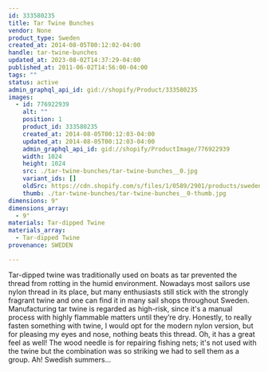 ```yaml
---
id: 333580235
title: Tar Twine Bunches
vendor: None
product_type: Sweden
created_at: 2014-08-05T00:12:02-04:00
handle: tar-twine-bunches
updated_at: 2023-08-02T14:37:29-04:00
published_at: 2011-06-02T14:56:00-04:00
tags: ""
status: active
admin_graphql_api_id: gid://shopify/Product/333580235
images:
  - id: 776922939
    alt: ""
    position: 1
    product_id: 333580235
    created_at: 2014-08-05T00:12:03-04:00
    updated_at: 2014-08-05T00:12:03-04:00
    admin_graphql_api_id: gid://shopify/ProductImage/776922939
    width: 1024
    height: 1024
    src: ./tar-twine-bunches/tar-twine-bunches__0.jpg
    variant_ids: []
    oldSrc: https://cdn.shopify.com/s/files/1/0589/2901/products/sweden42.jpeg?v=1407211923
    thumb: ./tar-twine-bunches/tar-twine-bunches__0-thumb.jpg
dimensions: 9"
dimensions_array:
  - 9"
materials: Tar-dipped Twine
materials_array:
  - Tar-dipped Twine
provenance: SWEDEN

---
```


Tar-dipped twine was traditionally used on boats as tar prevented the thread from rotting in the humid environment. Nowadays most sailors use nylon thread in its place, but many enthusiasts still stick with the strongly fragrant twine and one can find it in many sail shops throughout Sweden. Manufacturing tar twine is regarded as high-risk, since it's a manual process with highly flammable matters until they’re dry. Honestly, to really fasten something with twine, I would opt for the modern nylon version, but for pleasing my eyes and nose, nothing beats this thread. Oh, it has a great feel as well! The wood needle is for repairing fishing nets; it's not used with the twine but the combination was so striking we had to sell them as a group. Ah! Swedish summers...